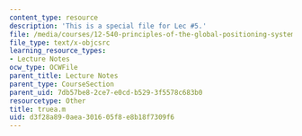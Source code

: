 ```yaml
---
content_type: resource
description: 'This is a special file for Lec #5.'
file: /media/courses/12-540-principles-of-the-global-positioning-system-spring-2012/d3f28a890aea301605f8e8b18f7309f6_truea.m
file_type: text/x-objcsrc
learning_resource_types:
- Lecture Notes
ocw_type: OCWFile
parent_title: Lecture Notes
parent_type: CourseSection
parent_uid: 7db57be8-2ce7-e0cd-b529-3f5578c683b0
resourcetype: Other
title: truea.m
uid: d3f28a89-0aea-3016-05f8-e8b18f7309f6
---
```

